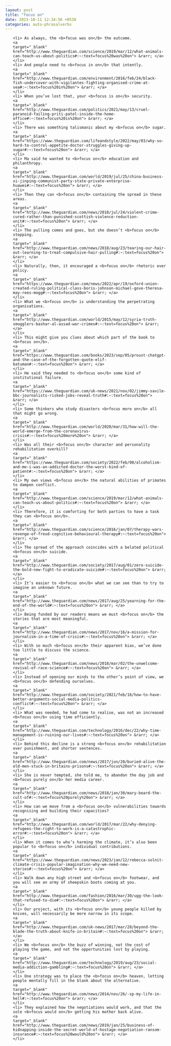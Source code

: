 ```yaml
---
layout: post
title: "focus on"
date: 2023-10-11 12:34:56 +0530
categories: auto-phrasalverbs
---
```

<ol>

    <li> As always, the <b>focus was on</b> the outcome.
    <a 
    target="_blank" 
    href="http://www.theguardian.com/science/2019/mar/12/what-animals-can-teach-us-about-politics#:~:text=focus%20was%20on"> &rarr; </a>
    </li>
    <li> And people need to <b>focus in on</b> that intently.
    <a 
    target="_blank" 
    href="http://www.theguardian.com/environment/2016/feb/24/black-fish-undercover-with-vigilantes-fighting-organised-crime-at-sea#:~:text=focus%20in%20on"> &rarr; </a>
    </li>
    <li> When you’ve lost that, your <b>focus is on</b> security.
    <a 
    target="_blank" 
    href="http://www.theguardian.com/politics/2021/may/13/cruel-paranoid-failing-priti-patel-inside-the-home-office#:~:text=focus%20is%20on"> &rarr; </a>
    </li>
    <li> There was something talismanic about my <b>focus on</b> sugar.
    <a 
    target="_blank" 
    href="https://www.theguardian.com/lifeandstyle/2022/may/03/why-so-hard-to-control-appetite-doctor-struggles-giving-up-sugar#:~:text=focus%20on"> &rarr; </a>
    </li>
    <li> Ma said he wanted to <b>focus on</b> education and philanthropy.
    <a 
    target="_blank" 
    href="http://www.theguardian.com/world/2019/jul/25/china-business-xi-jinping-communist-party-state-private-enterprise-huawei#:~:text=focus%20on"> &rarr; </a>
    </li>
    <li> Then they can <b>focus on</b> containing the spread in these areas.
    <a 
    target="_blank" 
    href="http://www.theguardian.com/news/2018/jul/24/violent-crime-cured-rather-than-punished-scottish-violence-reduction-unit#:~:text=focus%20on"> &rarr; </a>
    </li>
    <li> The pulling comes and goes, but she doesn’t <b>focus on</b> stopping.
    <a 
    target="_blank" 
    href="http://www.theguardian.com/news/2018/aug/23/tearing-our-hair-out-learning-to-treat-compulsive-hair-pulling#:~:text=focus%20on"> &rarr; </a>
    </li>
    <li> Naturally, then, it encouraged a <b>focus on</b> rhetoric over policy.
    <a 
    target="_blank" 
    href="https://www.theguardian.com/news/2022/apr/19/oxford-union-created-ruling-political-class-boris-johnson-michael-gove-theresa-may-rees-mogg#:~:text=focus%20on"> &rarr; </a>
    </li>
    <li> What we <b>focus on</b> is understanding the perpetrating organisations.
    <a 
    target="_blank" 
    href="http://www.theguardian.com/world/2015/may/12/syria-truth-smugglers-bashar-al-assad-war-crimes#:~:text=focus%20on"> &rarr; </a>
    </li>
    <li> This might give you clues about which part of the book to <b>focus on</b>.
    <a 
    target="_blank" 
    href="https://www.theguardian.com/books/2023/sep/05/proust-chatgpt-and-the-case-of-the-forgotten-quote-elif-batuman#:~:text=focus%20on"> &rarr; </a>
    </li>
    <li> He said they needed to <b>focus on</b> some kind of institutional failure.
    <a 
    target="_blank" 
    href="https://www.theguardian.com/uk-news/2021/nov/02/jimmy-savile-bbc-journalists-risked-jobs-reveal-truth#:~:text=focus%20on"> &rarr; </a>
    </li>
    <li> Some thinkers who study disasters <b>focus more on</b> all that might go wrong.
    <a 
    target="_blank" 
    href="http://www.theguardian.com/world/2020/mar/31/how-will-the-world-emerge-from-the-coronavirus-crisis#:~:text=focus%20more%20on"> &rarr; </a>
    </li>
    <li> Was all their <b>focus on</b> character and personality rehabilitation overkill?
    <a 
    target="_blank" 
    href="https://www.theguardian.com/society/2022/feb/08/alcoholism-and-me-i-was-an-addicted-doctor-the-worst-kind-of-patient#:~:text=focus%20on"> &rarr; </a>
    </li>
    <li> My own views <b>focus on</b> the natural abilities of primates to dampen conflict.
    <a 
    target="_blank" 
    href="http://www.theguardian.com/science/2019/mar/12/what-animals-can-teach-us-about-politics#:~:text=focus%20on"> &rarr; </a>
    </li>
    <li> Therefore, it is comforting for both parties to have a task they can <b>focus on</b>.
    <a 
    target="_blank" 
    href="http://www.theguardian.com/science/2016/jan/07/therapy-wars-revenge-of-freud-cognitive-behavioural-therapy#:~:text=focus%20on"> &rarr; </a>
    </li>
    <li> The spread of the approach coincides with a belated political <b>focus on</b> suicide.
    <a 
    target="_blank" 
    href="http://www.theguardian.com/society/2017/aug/01/zero-suicide-the-bold-new-fight-to-eradicate-suicide#:~:text=focus%20on"> &rarr; </a>
    </li>
    <li> It’s easier to <b>focus on</b> what we can see than to try to imagine an unknown future.
    <a 
    target="_blank" 
    href="http://www.theguardian.com/news/2017/aug/25/yearning-for-the-end-of-the-world#:~:text=focus%20on"> &rarr; </a>
    </li>
    <li> Being funded by our readers means we must <b>focus on</b> the stories that are most meaningful.
    <a 
    target="_blank" 
    href="http://www.theguardian.com/news/2017/nov/16/a-mission-for-journalism-in-a-time-of-crisis#:~:text=focus%20on"> &rarr; </a>
    </li>
    <li> With so much <b>focus on</b> their apparent bias, we’ve done too little to discuss the science.
    <a 
    target="_blank" 
    href="http://www.theguardian.com/news/2018/mar/02/the-unwelcome-revival-of-race-science#:~:text=focus%20on"> &rarr; </a>
    </li>
    <li> Instead of opening our minds to the other’s point of view, we <b>focus on</b> defending ourselves.
    <a 
    target="_blank" 
    href="http://www.theguardian.com/society/2021/feb/16/how-to-have-better-arguments-social-media-politics-conflict#:~:text=focus%20on"> &rarr; </a>
    </li>
    <li> What was needed, he had come to realise, was not an increased <b>focus on</b> using time efficiently.
    <a 
    target="_blank" 
    href="http://www.theguardian.com/technology/2016/dec/22/why-time-management-is-ruining-our-lives#:~:text=focus%20on"> &rarr; </a>
    </li>
    <li> Behind this decline is a strong <b>focus on</b> rehabilitation over punishment, and shorter sentences.
    <a 
    target="_blank" 
    href="http://www.theguardian.com/news/2017/jun/20/buried-alive-the-old-men-stuck-in-britains-prisons#:~:text=focus%20on"> &rarr; </a>
    </li>
    <li> She is never tempted, she told me, to abandon the day job and <b>focus purely on</b> her media career.
    <a 
    target="_blank" 
    href="http://www.theguardian.com/news/2018/jan/30/mary-beard-the-cult-of#:~:text=focus%20purely%20on"> &rarr; </a>
    </li>
    <li> How can we move from a <b>focus on</b> vulnerabilities towards recognising and building their capacities?
    <a 
    target="_blank" 
    href="http://www.theguardian.com/world/2017/mar/22/why-denying-refugees-the-right-to-work-is-a-catastrophic-error#:~:text=focus%20on"> &rarr; </a>
    </li>
    <li> When it comes to who’s harming the climate, it’s also been popular to <b>focus on</b> individual contributions.
    <a 
    target="_blank" 
    href="https://www.theguardian.com/news/2023/jan/12/rebecca-solnit-climate-crisis-popular-imagination-why-we-need-new-stories#:~:text=focus%20on"> &rarr; </a>
    </li>
    <li> Walk down any high street and <b>focus on</b> footwear, and you will see an army of sheepskin boots coming at you.
    <a 
    target="_blank" 
    href="http://www.theguardian.com/fashion/2016/mar/30/ugg-the-look-that-refused-to-die#:~:text=focus%20on"> &rarr; </a>
    </li>
    <li> Our project, with its <b>focus on</b> young people killed by knives, will necessarily be more narrow in its scope.
    <a 
    target="_blank" 
    href="http://www.theguardian.com/uk-news/2017/mar/28/beyond-the-blade-the-truth-about-knife-in-britain#:~:text=focus%20on"> &rarr; </a>
    </li>
    <li> We <b>focus on</b> the buzz of winning, not the cost of playing the game, and not the opportunities lost by playing.
    <a 
    target="_blank" 
    href="http://www.theguardian.com/technology/2019/aug/23/social-media-addiction-gambling#:~:text=focus%20on"> &rarr; </a>
    </li>
    <li> One strategy was to place the <b>focus on</b> heaven, letting people mentally fill in the blank about the alternative.
    <a 
    target="_blank" 
    href="http://www.theguardian.com/news/2014/nov/26/-sp-my-life-in-hell#:~:text=focus%20on"> &rarr; </a>
    </li>
    <li> They explained how the negotiations would work, and that the sole <b>focus would on</b> getting his mother back alive.
    <a 
    target="_blank" 
    href="http://www.theguardian.com/news/2019/jan/25/business-of-kidnapping-inside-the-secret-world-of-hostage-negotiation-ransom-insurance#:~:text=focus%20would%20on"> &rarr; </a>
    </li>